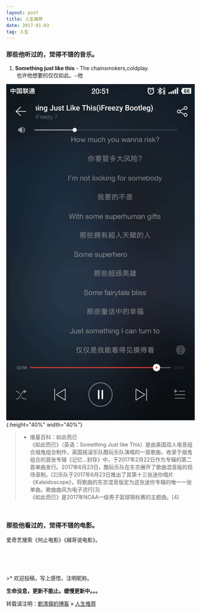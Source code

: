 ```yaml
---
layout: post
title: 人生推荐
date: 2017-01-03 
tag: 人生
---
```



### 那些他听过的，觉得不错的音乐。
1. **Something just like this** - The chainsmokers,coldplay.  
&nbsp;<font face="楷体">也许他想要的仅仅如此。--他</font>

![](/images/posts/life_suggestions/music1.jpg){:height="40%" width="40%"}
<br/>
>* 维基百科：如此而已  
《如此而已》（英语：Something Just like This）是由美国双人电音组合烟鬼组合制作，英国摇滚乐队酷玩乐队演唱的一首歌曲，收录于烟鬼组合的首张专辑《记忆…封存》中，于2017年2月22日作为专辑的第二首单曲发行。2017年6月23日，酷玩乐队在东京展开了歌曲混音版的现场录制。[2]乐队于2017年6月23日推出了其第十三张迷你唱片《Kaleidoscope》，将歌曲的东京混音版定为这张迷你专辑的唯一一张单曲。歌曲曲风为电子流行[3]  
《如此而已》是2017年NCAA一级男子篮球锦标赛的主题曲。[4]   

<br/> 

### 那些他看过的，觉得不错的电影。
爱奇艺搜索《何止电影》《越哥说电影》。



<br/>
<br/>
<br/>
<br/>
>* 欢迎投稿，写上感悟，注明昵称。

**生命没息，更新不能止。缓慢更新中。。。**

转载请注明：[劉清揚的博客](http://xiongzhoudadi.com) » [  人生推荐  ](http://xiongzhoudadi.com/2017/01/life_suggestions/)  


